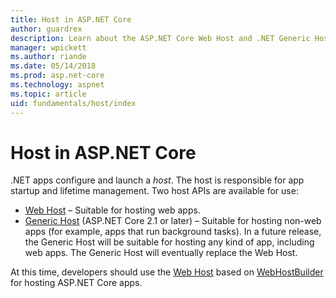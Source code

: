```yaml
---
title: Host in ASP.NET Core
author: guardrex
description: Learn about the ASP.NET Core Web Host and .NET Generic Host, which are responsible for app startup and lifetime management.
manager: wpickett
ms.author: riande
ms.date: 05/14/2018
ms.prod: asp.net-core
ms.technology: aspnet
ms.topic: article
uid: fundamentals/host/index
---
```

# Host in ASP.NET Core

.NET apps configure and launch a *host*. The host is responsible for app startup and lifetime management. Two host APIs are available for use:

* [Web Host](xref:fundamentals/host/web-host) &ndash; Suitable for hosting web apps.
* [Generic Host](xref:fundamentals/host/generic-host) (ASP.NET Core 2.1 or later) &ndash; Suitable for hosting non-web apps (for example, apps that run background tasks). In a future release, the Generic Host will be suitable for hosting any kind of app, including web apps. The Generic Host will eventually replace the Web Host.

At this time, developers should use the [Web Host](xref:fundamentals/host/web-host) based on [WebHostBuilder](/dotnet/api/microsoft.aspnetcore.hosting.webhostbuilder) for hosting ASP.NET Core apps.
